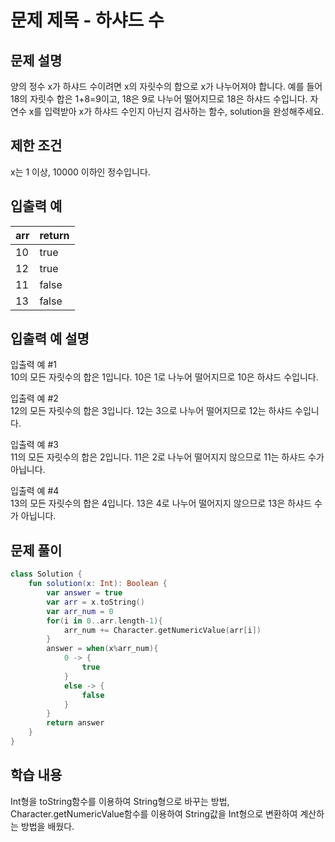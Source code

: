 # 문제 제목 - 하샤드 수
## 문제 설명
양의 정수 x가 하샤드 수이려면 x의 자릿수의 합으로 x가 나누어져야 합니다. 예를 들어 18의 자릿수 합은 1+8=9이고, 18은 9로 나누어 떨어지므로 18은 하샤드 수입니다. 자연수 x를 입력받아 x가 하샤드 수인지 아닌지 검사하는 함수, solution을 완성해주세요.

## 제한 조건
x는 1 이상, 10000 이하인 정수입니다.
## 입출력 예
arr |	return
---|---|
10	| true
12	| true
11	| false
13	| false
## 입출력 예 설명
입출력 예 #1  
10의 모든 자릿수의 합은 1입니다. 10은 1로 나누어 떨어지므로 10은 하샤드 수입니다.

입출력 예 #2  
12의 모든 자릿수의 합은 3입니다. 12는 3으로 나누어 떨어지므로 12는 하샤드 수입니다.

입출력 예 #3  
11의 모든 자릿수의 합은 2입니다. 11은 2로 나누어 떨어지지 않으므로 11는 하샤드 수가 아닙니다.

입출력 예 #4  
13의 모든 자릿수의 합은 4입니다. 13은 4로 나누어 떨어지지 않으므로 13은 하샤드 수가 아닙니다.
## 문제 풀이
``` kotlin
class Solution {
    fun solution(x: Int): Boolean {
        var answer = true
        var arr = x.toString()
        var arr_num = 0
        for(i in 0..arr.length-1){
            arr_num += Character.getNumericValue(arr[i])
        }
        answer = when(x%arr_num){
            0 -> {
                true
            }
            else -> {
                false
            }
        }
        return answer
    }
}
```

## 학습 내용
Int형을 toString함수를 이용하여 String형으로 바꾸는 방법, Character.getNumericValue함수를 이용하여 String값을 Int형으로 변환하여 계산하는 방법을 배웠다.

